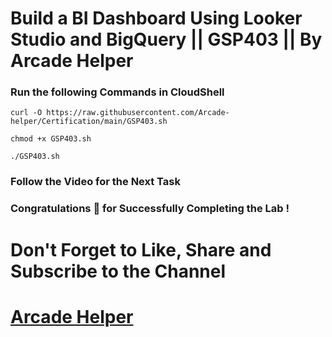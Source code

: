 # Build a BI Dashboard Using Looker Studio and BigQuery || GSP403 || By Arcade Helper

### Run the following Commands in CloudShell

```
curl -O https://raw.githubusercontent.com/Arcade-helper/Certification/main/GSP403.sh

chmod +x GSP403.sh

./GSP403.sh
```
### Follow the Video for the Next Task

### Congratulations 🎉 for Successfully Completing the Lab !


# Don't Forget to Like, Share and Subscribe to the Channel

# [Arcade Helper](https://www.youtube.com/@ArcadeHelper1418)
